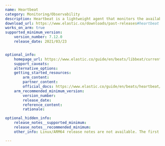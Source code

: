 ```yaml
---
name: Heartbeat
category: Monitoring/Observability
description: Heartbeat is a lightweight agent that monitors the availability of services and endpoints, providing uptime data and response time metrics for Elasticsearch observability.
download_url: https://www.elastic.co/downloads/past-releases#heartbeat
works_on_arm: true
supported_minimum_version:
    version_number: 7.12.0
    release_date: 2021/03/23


optional_info:
    homepage_url: https://www.elastic.co/guide/en/beats/libbeat/current/beats-reference.html
    support_caveats:
    alternative_options:
    getting_started_resources:
        arm_content: 
        partner_content: 
        official_docs: https://www.elastic.co/guide/en/beats/heartbeat/8.14/setup-repositories.html
    arm_recommended_minimum_version:
        version_number:
        release_date:
        reference_content:
        rationale: 

optional_hidden_info:
    release_notes__supported_minimum:
    release_notes__recommended_minimum:
    other_info: Linux/ARM64 release notes are not available. The first Linux/ARM64 tar is available in version [7.12.0](https://www.elastic.co/downloads/past-releases/heartbeat-7-12-0)

---
```

